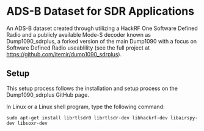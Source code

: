 # ADS-B Dataset for SDR Applications

An ADS-B dataset created through utilizing a HackRF One Software Defined Radio and a publicly available Mode-S decoder known as Dump1090_sdrplus, a forked version of the main Dump1090 with a focus on Software Defined Radio useablility (see the full project at https://github.com/itemir/dump1090_sdrplus).

## Setup

This setup process follows the installation and setup process on the Dump1090_sdrplus GitHub page.

In Linux or a Linux shell program, type the following command:

```
sudo apt-get install librtlsdr0 librtlsdr-dev libhackrf-dev libairspy-dev libsoxr-dev
```
